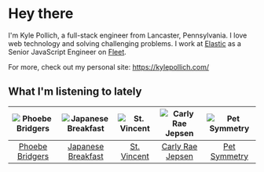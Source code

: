 # Hey there


I'm Kyle Pollich, a full-stack engineer from Lancaster, Pennsylvania. I love web technology and solving challenging problems.
I work at [Elastic](https://www.elastic.co/) as a Senior JavaScript Engineer on [Fleet](https://www.elastic.co/guide/en/fleet/current/fleet-overview.html).

For more, check out my personal site: https://kylepollich.com/

## What I'm listening to lately

<!-- begin artists -->
  |![Phoebe Bridgers](https://i.scdn.co/image/ab6761610000f178626686e362d30246e816cc5b)|![Japanese Breakfast](https://i.scdn.co/image/ab6761610000f1783a3fed0c7aa2276bedccc7fe)|![St. Vincent](https://i.scdn.co/image/ab6761610000f1787cc26e31b27189be2b179fee)|![Carly Rae Jepsen](https://i.scdn.co/image/ab6761610000f17871fed7c1f401da1662f209cb)|![Pet Symmetry](https://i.scdn.co/image/ab6761610000f17866bd85fdacddfbe6a00881db)|
  |:---:|:---:|:---:|:---:|:---:|
  |[Phoebe Bridgers](https://open.spotify.com/artist/1r1uxoy19fzMxunt3ONAkG)|[Japanese Breakfast](https://open.spotify.com/artist/7MoIc5s9KXolCBH1fy9kkw)|[St. Vincent](https://open.spotify.com/artist/7bcbShaqKdcyjnmv4Ix8j6)|[Carly Rae Jepsen](https://open.spotify.com/artist/6sFIWsNpZYqfjUpaCgueju)|[Pet Symmetry](https://open.spotify.com/artist/25o7TtaXwjIHjQnqXH670G)|
<!-- end artists -->
